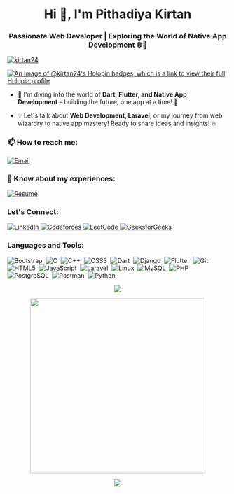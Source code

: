 <h1 align="center">Hi 👋, I'm Pithadiya Kirtan</h1>
<h3 align="center">Passionate Web Developer | Exploring the World of Native App Development 🌐📱</h3>

<p align="left"> 
  <a href="https://github.com/ryo-ma/github-profile-trophy">
    <img src="https://github-profile-trophy.vercel.app/?username=kirtan24&theme=onestar&column=8&margin-w=15&margin-h=15" alt="kirtan24" />
  </a> 
</p>

[![An image of @kirtan24's Holopin badges, which is a link to view their full Holopin profile](https://holopin.me/kirtan24)](https://holopin.io/@kirtan24)




- 🚀 I'm diving into the world of **Dart, Flutter, and Native App Development** – building the future, one app at a time! 🚀

- 💡 Let's talk about **Web Development, Laravel**, or my journey from web wizardry to native app mastery! Ready to share ideas and insights! 🔥

<h3 align="left">📫 How to reach me:</h3>
<p align="left">
  <a href="mailto:pithadiyakirtan08@gmail.com" target="blank">
    <img src="https://img.shields.io/badge/-Email-D14836?style=for-the-badge&logo=gmail&logoColor=white" alt="Email">
  </a>
</p>

<h3 align="left">📄 Know about my experiences:</h3>
<p align="left">
  <a href="https://drive.google.com/file/d/11Z5YxQZ1JDGUE5KoRKBb1S1ydPOhdapd/view?usp=sharing" target="blank">
    <img src="https://img.shields.io/badge/-Resume-4285F4?style=for-the-badge&logo=google-drive&logoColor=white" alt="Resume">
  </a>
</p>


<h3 align="left">Let's Connect:</h3>
<p align="left">
  <a href="https://linkedin.com/in/kirtan-pithadiya" target="blank">
    <img src="https://img.shields.io/badge/-LinkedIn-0A66C2?style=for-the-badge&logo=linkedin&logoColor=white" alt="LinkedIn">
  </a>
  <a href="https://codeforces.com/profile/kp_2024" target="blank">
    <img src="https://img.shields.io/badge/-Codeforces-1F8ACB?style=for-the-badge&logo=codeforces&logoColor=white" alt="Codeforces">
  </a>
  <a href="https://www.leetcode.com/kirtan_2408" target="blank">
    <img src="https://img.shields.io/badge/-LeetCode-FFA116?style=for-the-badge&logo=leetcode&logoColor=white" alt="LeetCode">
  </a>
  <a href="https://auth.geeksforgeeks.org/user/pithadiyamhtt/profile" target="blank">
    <img src="https://img.shields.io/badge/-GeeksforGeeks-008000?style=for-the-badge&logo=geeksforgeeks&logoColor=white" alt="GeeksforGeeks">
  </a>
</p>


<h3 align="left">Languages and Tools:</h3>
<p align="left">
  <img src="https://img.shields.io/badge/-Bootstrap-05122A?style=flat&logo=bootstrap" alt="Bootstrap">&nbsp;
  <img src="https://img.shields.io/badge/-C-05122A?style=flat&logo=c" alt="C">&nbsp;
  <img src="https://img.shields.io/badge/-C++-05122A?style=flat&logo=cplusplus" alt="C++">&nbsp;
  <img src="https://img.shields.io/badge/-CSS3-05122A?style=flat&logo=css3" alt="CSS3">&nbsp;
  <img src="https://img.shields.io/badge/-Dart-05122A?style=flat&logo=dart" alt="Dart">&nbsp;
  <img src="https://img.shields.io/badge/-Django-05122A?style=flat&logo=django" alt="Django">&nbsp;
  <img src="https://img.shields.io/badge/-Flutter-05122A?style=flat&logo=flutter" alt="Flutter">&nbsp;
  <img src="https://img.shields.io/badge/-Git-05122A?style=flat&logo=git" alt="Git">&nbsp;
  <img src="https://img.shields.io/badge/-HTML5-05122A?style=flat&logo=html5" alt="HTML5">&nbsp;
  <img src="https://img.shields.io/badge/-JavaScript-05122A?style=flat&logo=javascript" alt="JavaScript">&nbsp;
  <img src="https://img.shields.io/badge/-Laravel-05122A?style=flat&logo=laravel" alt="Laravel">&nbsp;
  <img src="https://img.shields.io/badge/-Linux-05122A?style=flat&logo=linux" alt="Linux">&nbsp;
  <img src="https://img.shields.io/badge/-MySQL-05122A?style=flat&logo=mysql" alt="MySQL">&nbsp;
  <img src="https://img.shields.io/badge/-PHP-05122A?style=flat&logo=php" alt="PHP">&nbsp;
  <img src="https://img.shields.io/badge/-PostgreSQL-05122A?style=flat&logo=postgresql" alt="PostgreSQL">&nbsp;
  <img src="https://img.shields.io/badge/-Postman-05122A?style=flat&logo=postman" alt="Postman">&nbsp;
  <img src="https://img.shields.io/badge/-Python-05122A?style=flat&logo=python" alt="Python">&nbsp;
</p>


<p align="center"><img src="https://github-readme-stats.vercel.app/api/top-langs/?username=Kirtan24&amp;layout=compact&amp;hide=TSQL&amp;theme=chartreuse-dark"></p>
<p align="center"><img src="https://github-readme-stats.vercel.app/api?username=Kirtan24&amp;count_private=true&amp;show_icons=true&amp;&amp;theme=chartreuse-dark&amp;include_all_commits=true" width="400"></p> 
<p align="center"><img src="https://github-readme-streak-stats.herokuapp.com?user=Kirtan24&amp;theme=chartreuse-dark"></p>

